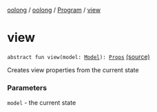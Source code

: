 [oolong](../../index.md) / [oolong](../index.md) / [Program](index.md) / [view](./view.md)

# view

`abstract fun view(model: `[`Model`](index.md#Model)`): `[`Props`](index.md#Props) [(source)](https://github.com/oolong-kt/oolong/tree/master/oolong/src/commonMain/kotlin/oolong/Program.kt#L26)

Creates view properties from the current state

### Parameters

`model` - the current state